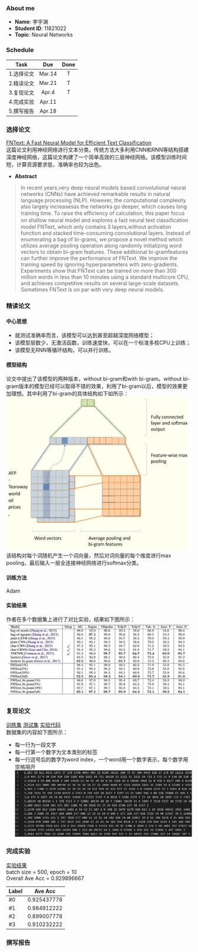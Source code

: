### About me
* **Name**: 李宇渊  
* **Student ID**: 11821022  
* **Topic**: Neural Networks
### Schedule

Task|Due|Done
-|:-:|:-:
1.选择论文|Mar.14|T
2.精读论文|Mar.21|T
3.复现论文|Apr.4|T
4.完成实验|Apr.11|
5.撰写报告|Apr.18|  
### 选择论文
[FNText: A Fast Neural Model for Efficient Text Classification](Fntext.pdf)  
这篇论文利用神经网络进行文本分类。传统方法大多利用CNN和RNN等结构搭建深度神经网络，这篇论文构建了一个简单高效的三层神经网络。该模型训练时间短，计算资源要求低，准确率也较为出色。  
* **Abstract**
>In recent years,very deep neural models based convolutional neural networks (CNNs) have achieved remarkable results in natural language processing (NLP). However, the computational complexity also largely increasesas the networks go deeper, which causes long training time. To raise the efﬁciency of calculation, this paper focus on shallow neural model and explores a fast neural text classiﬁcation model FNText, which only contains 3 layers,without activation function and stacked time-consuming convolutional layers. Instead of enumerating a bag of bi-grams, we propose a novel method which utilizes average pooling operation along randomly initializing word vectors to obtain bi-gram features. These additional bi-gramfeatures can further improve the performance of FNText. We improve the training speed by ignoring hyperparameters with zero-gradients. Experiments show that FNText can be trained on more than 300 million words in less than 10 minutes using a standard multicore CPU, and achieves competitive results on several large-scale datasets. Sometimes FNText is on par with very deep neural models.
### 精读论文
#### 中心思想
* 就测试准确率而言，该模型可以达到甚至超越深度网络模型；
* 该模型层数少，无激活函数，训练速度快，可以在一个标准多核CPU上训练；
* 该模型无RNN等循环结构，可以并行训练。
#### 模型结构
论文中提出了该模型的两种版本，without bi-gram和with bi-gram。without bi-gram版本的模型已经可以取得不错的效果，利用了bi-gram以后，模型的效果更加理想。其中利用了bi-gram的具体结构如下如所示：  
![bi_stru](bi_stru.JPG)  
该结构对每个词随机产生一个词向量，然后对词向量的每个维度进行max pooling，最后输入一层全连接神经网络进行softmax分类。
#### 训练方法
Adam
#### 实验结果
作者在多个数据集上进行了对比实验，结果如下图所示：
![test_res](test_res.JPG)
### 复现论文
[训练集](src/train.txt)
[测试集](src/test.txt)
[实验代码](src/fntext_bi.c)  
数据集的内容如下图所示：  
* 每一行为一段文字
* 每一行第一个数字为文本类别的标签
* 每一行逗号后的数字为word index，一个word用一个数字表示，每个数字用空格隔开  
![data_sample](data_sample.JPG)
### 完成实验
[实验结果](src/fntext_bi_10_500.txt)  
batch size = 500, epoch = 10  
Overall Ave Acc = 0.929896667  

Label|Ave Acc|
-|:-:|
#0|0.925437778
#1|0.984912222
#2|0.899007778
#3|0.910232222
### 撰写报告

